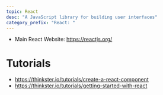 ```yaml
---
topic: React
desc: "A JavaScript library for building user interfaces"
category_prefix: "React: "
---
```


* Main React Website: <https://reactjs.org/>

# Tutorials

* <https://thinkster.io/tutorials/create-a-react-component>
* <https://thinkster.io/tutorials/getting-started-with-react>
